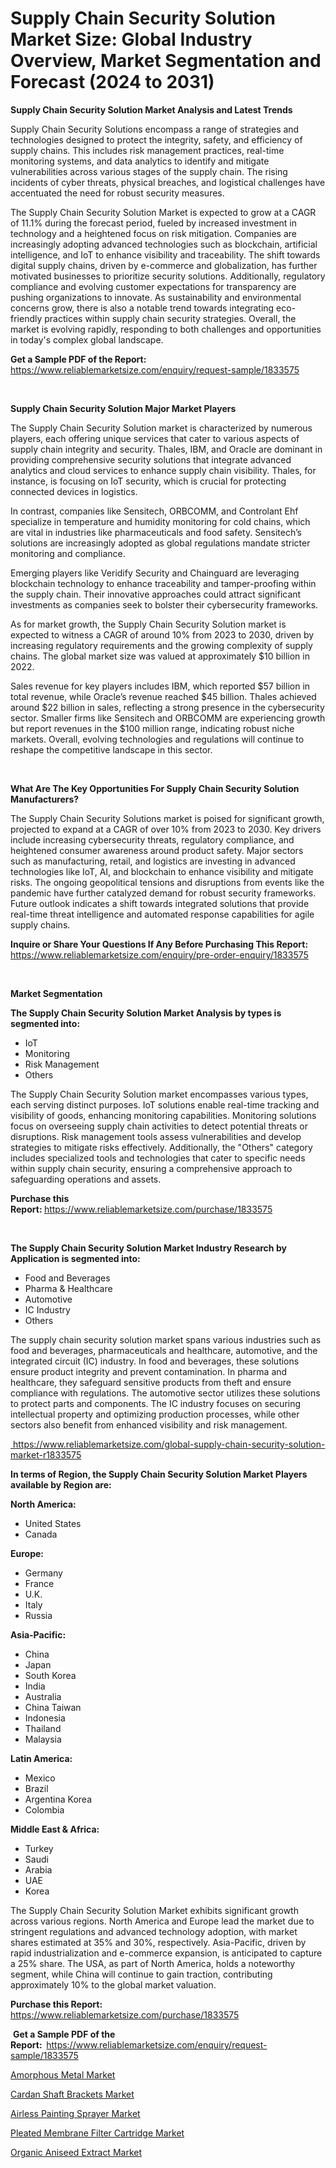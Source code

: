 <p><h1>Supply Chain Security Solution Market Size: Global Industry Overview, Market Segmentation and Forecast (2024 to 2031)</h1></p><p><strong>Supply Chain Security Solution Market Analysis and Latest Trends</strong></p>
<p><p>Supply Chain Security Solutions encompass a range of strategies and technologies designed to protect the integrity, safety, and efficiency of supply chains. This includes risk management practices, real-time monitoring systems, and data analytics to identify and mitigate vulnerabilities across various stages of the supply chain. The rising incidents of cyber threats, physical breaches, and logistical challenges have accentuated the need for robust security measures. </p><p>The Supply Chain Security Solution Market is expected to grow at a CAGR of 11.1% during the forecast period, fueled by increased investment in technology and a heightened focus on risk mitigation. Companies are increasingly adopting advanced technologies such as blockchain, artificial intelligence, and IoT to enhance visibility and traceability. The shift towards digital supply chains, driven by e-commerce and globalization, has further motivated businesses to prioritize security solutions. Additionally, regulatory compliance and evolving customer expectations for transparency are pushing organizations to innovate. As sustainability and environmental concerns grow, there is also a notable trend towards integrating eco-friendly practices within supply chain security strategies. Overall, the market is evolving rapidly, responding to both challenges and opportunities in today's complex global landscape.</p></p>
<p><strong>Get a Sample PDF of the Report:&nbsp;</strong> <a href="https://www.reliablemarketsize.com/enquiry/request-sample/1833575?utm_campaign=1175&utm_medium=2&utm_source=Github&utm_content=ia&utm_term=17102024&utm_id=supply-chain-security-solution">https://www.reliablemarketsize.com/enquiry/request-sample/1833575</a></p>
<p>&nbsp;</p>
<p><strong>Supply Chain Security Solution Major Market Players</strong></p>
<p><p>The Supply Chain Security Solution market is characterized by numerous players, each offering unique services that cater to various aspects of supply chain integrity and security. Thales, IBM, and Oracle are dominant in providing comprehensive security solutions that integrate advanced analytics and cloud services to enhance supply chain visibility. Thales, for instance, is focusing on IoT security, which is crucial for protecting connected devices in logistics.</p><p>In contrast, companies like Sensitech, ORBCOMM, and Controlant Ehf specialize in temperature and humidity monitoring for cold chains, which are vital in industries like pharmaceuticals and food safety. Sensitech’s solutions are increasingly adopted as global regulations mandate stricter monitoring and compliance.</p><p>Emerging players like Veridify Security and Chainguard are leveraging blockchain technology to enhance traceability and tamper-proofing within the supply chain. Their innovative approaches could attract significant investments as companies seek to bolster their cybersecurity frameworks.</p><p>As for market growth, the Supply Chain Security Solution market is expected to witness a CAGR of around 10% from 2023 to 2030, driven by increasing regulatory requirements and the growing complexity of supply chains. The global market size was valued at approximately $10 billion in 2022.</p><p>Sales revenue for key players includes IBM, which reported $57 billion in total revenue, while Oracle’s revenue reached $45 billion. Thales achieved around $22 billion in sales, reflecting a strong presence in the cybersecurity sector. Smaller firms like Sensitech and ORBCOMM are experiencing growth but report revenues in the $100 million range, indicating robust niche markets. Overall, evolving technologies and regulations will continue to reshape the competitive landscape in this sector.</p></p>
<p>&nbsp;</p>
<p><strong>What Are The Key Opportunities For Supply Chain Security Solution Manufacturers?</strong></p>
<p><p>The Supply Chain Security Solutions market is poised for significant growth, projected to expand at a CAGR of over 10% from 2023 to 2030. Key drivers include increasing cybersecurity threats, regulatory compliance, and heightened consumer awareness around product safety. Major sectors such as manufacturing, retail, and logistics are investing in advanced technologies like IoT, AI, and blockchain to enhance visibility and mitigate risks. The ongoing geopolitical tensions and disruptions from events like the pandemic have further catalyzed demand for robust security frameworks. Future outlook indicates a shift towards integrated solutions that provide real-time threat intelligence and automated response capabilities for agile supply chains.</p></p>
<p><strong>Inquire or Share Your Questions If Any Before Purchasing This Report:</strong> <a href="https://www.reliablemarketsize.com/enquiry/pre-order-enquiry/1833575?utm_campaign=1175&utm_medium=2&utm_source=Github&utm_content=ia&utm_term=17102024&utm_id=supply-chain-security-solution">https://www.reliablemarketsize.com/enquiry/pre-order-enquiry/1833575</a></p>
<p>&nbsp;</p>
<p><strong>Market Segmentation</strong></p>
<p><strong>The Supply Chain Security Solution Market Analysis by types is segmented into:</strong></p>
<p><ul><li>IoT</li><li>Monitoring</li><li>Risk Management</li><li>Others</li></ul></p>
<p><p>The Supply Chain Security Solution market encompasses various types, each serving distinct purposes. IoT solutions enable real-time tracking and visibility of goods, enhancing monitoring capabilities. Monitoring solutions focus on overseeing supply chain activities to detect potential threats or disruptions. Risk management tools assess vulnerabilities and develop strategies to mitigate risks effectively. Additionally, the "Others" category includes specialized tools and technologies that cater to specific needs within supply chain security, ensuring a comprehensive approach to safeguarding operations and assets.</p></p>
<p><strong>Purchase this Report:&nbsp;</strong><a href="https://www.reliablemarketsize.com/purchase/1833575?utm_campaign=1175&utm_medium=2&utm_source=Github&utm_content=ia&utm_term=17102024&utm_id=supply-chain-security-solution">https://www.reliablemarketsize.com/purchase/1833575</a></p>
<p>&nbsp;</p>
<p><strong>The Supply Chain Security Solution Market Industry Research by Application is segmented into:</strong></p>
<p><ul><li>Food and Beverages</li><li>Pharma & Healthcare</li><li>Automotive</li><li>IC Industry</li><li>Others</li></ul></p>
<p><p>The supply chain security solution market spans various industries such as food and beverages, pharmaceuticals and healthcare, automotive, and the integrated circuit (IC) industry. In food and beverages, these solutions ensure product integrity and prevent contamination. In pharma and healthcare, they safeguard sensitive products from theft and ensure compliance with regulations. The automotive sector utilizes these solutions to protect parts and components. The IC industry focuses on securing intellectual property and optimizing production processes, while other sectors also benefit from enhanced visibility and risk management.</p></p>
<p><a href="https://www.reliablemarketsize.com/global-supply-chain-security-solution-market-r1833575?utm_campaign=1175&utm_medium=2&utm_source=Github&utm_content=ia&utm_term=17102024&utm_id=supply-chain-security-solution">&nbsp;https://www.reliablemarketsize.com/global-supply-chain-security-solution-market-r1833575</a></p>
<p><strong>In terms of Region, the Supply Chain Security Solution Market Players available by Region are:</strong></p>
<p>
    <p> <strong> North America: </strong>
        <ul>
            <li>United States</li>
            <li>Canada</li>
        </ul>
        </p> 
    <p> <strong> Europe: </strong>
        <ul>
            <li>Germany</li>
            <li>France</li>
            <li>U.K.</li>
            <li>Italy</li>
            <li>Russia</li>
        </ul>
        </p> 
    <p> <strong> Asia-Pacific: </strong>
        <ul>
            <li>China</li>
            <li>Japan</li>
            <li>South Korea</li>
            <li>India</li>
            <li>Australia</li>
            <li>China Taiwan</li>
            <li>Indonesia</li>
            <li>Thailand</li>
            <li>Malaysia</li>
        </ul>
        </p> 
    <p> <strong> Latin America: </strong>
        <ul>
            <li>Mexico</li>
            <li>Brazil</li>
            <li>Argentina Korea</li>
            <li>Colombia</li>
        </ul>
        </p> 
    <p> <strong> Middle East & Africa: </strong>
        <ul>
            <li>Turkey</li>
            <li>Saudi</li>
            <li>Arabia</li>
            <li>UAE</li>
            <li>Korea</li>
        </ul>
    </p>
    </p>
<p><p>The Supply Chain Security Solution Market exhibits significant growth across various regions. North America and Europe lead the market due to stringent regulations and advanced technology adoption, with market shares estimated at 35% and 30%, respectively. Asia-Pacific, driven by rapid industrialization and e-commerce expansion, is anticipated to capture a 25% share. The USA, as part of North America, holds a noteworthy segment, while China will continue to gain traction, contributing approximately 10% to the global market valuation.</p></p>
<p><strong>Purchase this Report: </strong><a href="https://www.reliablemarketsize.com/purchase/1833575?utm_campaign=1175&utm_medium=2&utm_source=Github&utm_content=ia&utm_term=17102024&utm_id=supply-chain-security-solution">https://www.reliablemarketsize.com/purchase/1833575</a></p>
<p>&nbsp;<strong>Get a Sample PDF of the Report:&nbsp;&nbsp;</strong><a href="https://www.reliablemarketsize.com/enquiry/request-sample/1833575?utm_campaign=1175&utm_medium=2&utm_source=Github&utm_content=ia&utm_term=17102024&utm_id=supply-chain-security-solution">https://www.reliablemarketsize.com/enquiry/request-sample/1833575</a></p>
<p><strong></strong></p>
<p><p><a href="https://www.linkedin.com/pulse/amorphous-metal-market-consolidation-impact-structure-0ewle?utm_campaign=1175&utm_medium=2&utm_source=Github&utm_content=ia&utm_term=17102024&utm_id=supply-chain-security-solution">Amorphous Metal Market</a></p><p><a href="https://github.com/loanv6asmitty/Market-Research-Report-List-1/blob/main/cardan-shaft-brackets-market.md?utm_campaign=1175&utm_medium=2&utm_source=Github&utm_content=ia&utm_term=17102024&utm_id=supply-chain-security-solution">Cardan Shaft Brackets Market</a></p><p><a href="https://issuu.com/reportprime-2/docs/airless-painting-sprayer-market-siz_ae5ba86262df35?utm_campaign=1175&utm_medium=2&utm_source=Github&utm_content=ia&utm_term=17102024&utm_id=supply-chain-security-solution">Airless Painting Sprayer Market</a></p><p><a href="https://www.linkedin.com/pulse/strategic-market-insights-navigating-global-pleated-membrane-klgge?utm_campaign=1175&utm_medium=2&utm_source=Github&utm_content=ia&utm_term=17102024&utm_id=supply-chain-security-solution">Pleated Membrane Filter Cartridge Market</a></p><p><a href="https://github.com/thorburnr6sr/Market-Research-Report-List-1/blob/main/organic-aniseed-extract-market.md?utm_campaign=1175&utm_medium=2&utm_source=Github&utm_content=ia&utm_term=17102024&utm_id=supply-chain-security-solution">Organic Aniseed Extract Market</a></p></p>